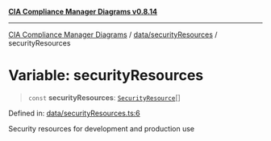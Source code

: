 [**CIA Compliance Manager Diagrams v0.8.14**](../../../README.md)

***

[CIA Compliance Manager Diagrams](../../../modules.md) / [data/securityResources](../README.md) / securityResources

# Variable: securityResources

> `const` **securityResources**: [`SecurityResource`](../../../services/interfaces/SecurityResource.md)[]

Defined in: [data/securityResources.ts:6](https://github.com/Hack23/cia-compliance-manager/blob/257dd569f432a46611a1746c832a7e3d29232229/src/data/securityResources.ts#L6)

Security resources for development and production use
